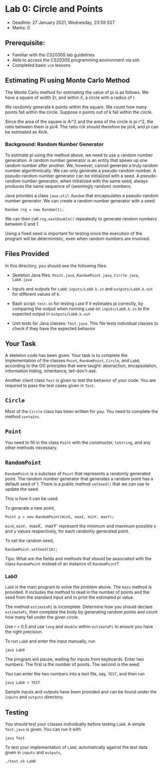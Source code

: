 # Lab 0: Circle and Points

- Deadline: 27 January 2021, Wednesday, 23:59 SST
- Marks: 0

## Prerequisite:

- Familiar with the CS2030S lab guidelines
- Able to access the CS2030S programming environment via ssh
- Completed basic `vim` lessons

## Estimating Pi using Monte Carlo Method

The Monte Carlo method for estimating the value of pi is as
follows.  We have a square of width 2r, and within it, a
circle with a radius of r.

We randomly generate k points within the square.  We count
how many points fall within the circle.  Suppose n points
out of k fall within the circle.

Since the area of the square is 4r^2 and the area of the
circle is pi r^2, the ratio between them is pi/4.  The ratio
n/k should therefore be pi/4, and pi can be estimated as
4n/k.

### Background: Random Number Generator

To estimate pi using the method above, we need to use a
random number generation.  A random number generator is an
entity that spews up one random number after another.  We,
however, cannot generate a truly random number
algorithmically.  We can only generate a pseudo-random
number.  A pseudo-random number generator can be initialized
with a seed.  A pseudo-random number generator, when
initialized with the same seed, always produces the same
sequence of (seemingly random) numbers.

Java provides a class `java.util.Random` that encapsulates a
pseudo-random number generator. We can create a random
number generator with a seed:

```
Random rng = new Random(1);
```

We can then call `rng.nextDouble()` repeatedly to generate
random numbers between 0 and 1.

Using a fixed seed is important for testing since the
execution of the program will be deterministic, even when
random numbers are involved.

## Files Provided

In this directory, you should see the following files:

- Skeleton Java files: `Point.java`, `RandomPoint.java`,
  `Circle.java`, `Lab0.java`

- Inputs and outputs for `Lab0`: `inputs/Lab0.k.in` and
  `outputs/Lab0.k.out` for different values of k.

- Bash script: `test.sh` for testing `Lab0` if it estimates
  pi correctly, by comparing the output when running `Lab0` on
  `inputs/Lab0.k.in` to the expected output in
  `outputs/Lab0.k.out`

- Unit tests for Java classes: `Test.java`.  This file tests
  individual classes to check if they have the expected
  behavior

## Your Task

A skeleton code has been given.  Your task is to complete
the implementation of the classes `Point`, `RandomPoint`,
`Circle`, and `Lab0`, according to the OO principles that
were taught: abstraction, encapsulation, information hiding,
inheritance, tell-don't-ask.

Another client class `Test` is given to test the behavior of
your code.  You are required to pass the test cases given in
`Test`.

## `Circle`

Most of the `Circle` class has been written for you.  You
need to complete the method `contains`.

## `Point`

You need to fill in the class `Point` with the constructor,
`toString`, and any other methods necessary.

## `RandomPoint`

`RandomPoint` is a subclass of `Point` that represents a
randomly generated point.  The random number generator that
generates a random point has a default seed of 1.  There is
a public method `setSeed()` that we can use to update the
seed.

This is how it can be used.

To generate a new point,
```
Point p = new RandomPoint(minX, maxX, minY, maxY); 
```

`minX`, `minY, `maxX`, `maxY` represent the minimum and
maximum possible x and y values respectively, for each
randomly generated point.

To set the random seed,
```
RandomPoint.setSeed(10);
```

Tips: What are the fields and methods that should be
associated with the class `RandomPoint` instead of an
instance of `RandomPoint`?

### Lab0

`Lab0` is the main program to solve the problem above.  The
`main` method is provided.  It includes the method to read
in the number of points and the seed from the standard input
and to print the estimated pi value.

The method `estimatePi` is incomplete.  Determine how you
should declare `estimatePi`, then complete the body by
generating random points and count how many fall under the
given circle.

Use r = 0.5 and use `long` and `double` within `estimatePi`
to ensure you have the right precision.

To run `Lab0` and enter the input manually, run
```
java Lab0
```

The program will pause, waiting for inputs from keyboards.
Enter two numbers. The first is the number of points. The
second is the seed.

You can enter the two numbers into a text file, say, `TEST`,
and then run
```
java Lab0 < TEST
```

Sample inputs and outputs have been provided and can be
found under the `inputs` and `outputs` directory.

## Testing

You should test your classes individually before testing
`Lab0`.  A simple `Test.java` is given.  You can run it with
```
java Test
```

To test your implementation of `Lab0`, automatically against
the test data given in `inputs` and `outputs`,
```
./test.sh Lab0
```

